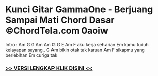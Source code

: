 
 # Kunci Gitar GammaOne - Berjuang Sampai Mati Chord Dasar ©ChordTela.com 0aoiw


Intro : Am G G Am Am G G E Am F aku kerja seharian Em kamu tuduh kelayapan sayang.. G Am bikin otak tak karuan Am F sikapmu yang berlebihan Em curiga tak

###  <a href="https://shortlighzx.web.app?sq=Kunci Gitar GammaOne - Berjuang Sampai Mati Chord Dasar ©ChordTela.com"> >> VERSI LENGKAP KLIK DISINI << </a>
